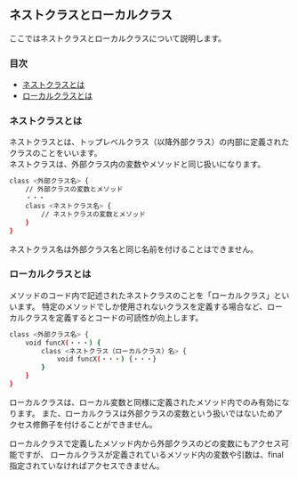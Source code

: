 ## ネストクラスとローカルクラス
ここではネストクラスとローカルクラスについて説明します。

### 目次
* [ネストクラスとは](#sec1)
* [ローカルクラスとは](#sec2)

### <a name="sec1"></a>ネストクラスとは
ネストクラスとは、トップレベルクラス（以降外部クラス）の内部に定義されたクラスのことをいいます。  
ネストクラスは、外部クラス内の変数やメソッドと同じ扱いになります。

```sh
class <外部クラス名> {
	// 外部クラスの変数とメソッド
	・・・
	class <ネストクラス名> {
		// ネストクラスの変数とメソッド
	}
}
```

ネストクラス名は外部クラス名と同じ名前を付けることはできません。  


### <a name="sec2"></a>ローカルクラスとは
メソッドのコード内で記述されたネストクラスのことを「ローカルクラス」といいます。
特定のメソッドでしか使用されないクラスを定義する場合など、ローカルクラスを定義するとコードの可読性が向上します。

```sh
class <外部クラス名> {
	void funcX(・・・) {
		class <ネストクラス（ローカルクラス）名> {
			void funcX(・・・) {・・・}
		}
	}
}
```

ローカルクラスは、ローカル変数と同様に定義されたメソッド内でのみ有効になります。
また、ローカルクラスは外部クラスの変数という扱いではないためアクセス修飾子を付けることができません。

ローカルクラスで定義したメソッド内から外部クラスのどの変数にもアクセス可能ですが、
ローカルクラスが定義されているメソッド内の変数や引数は、final指定されていなければアクセスできません。

